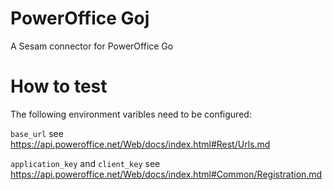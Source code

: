 # PowerOffice Goj
A Sesam connector for PowerOffice Go

# How to test

The following environment varibles need to be configured:

`base_url` see https://api.poweroffice.net/Web/docs/index.html#Rest/Urls.md

`application_key` and `client_key` see https://api.poweroffice.net/Web/docs/index.html#Common/Registration.md

